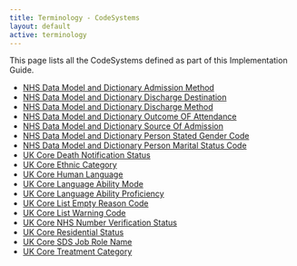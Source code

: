 ```yaml
---
title: Terminology - CodeSystems
layout: default
active: terminology
---
```


This page lists all the CodeSystems defined as part of this Implementation Guide.
<br />
- [NHS Data Model and Dictionary Admission Method](CodeSystem-UKCore-AdmissionMethod-1-0-0.html)
- [NHS Data Model and Dictionary Discharge Destination](CodeSystem-UKCore-DischargeDestination-1-0-0.html)
- [NHS Data Model and Dictionary Discharge Method](CodeSystem-UKCore-DischargeMethod-1-0-0.html)
- [NHS Data Model and Dictionary Outcome OF Attendance](CodeSystem-UKCore-OutcomeOfAttendance-1-0-0.html)
- [NHS Data Model and Dictionary Source Of Admission](CodeSystem-UKCore-SourceOfAdmission-1-0-0.html)
- [NHS Data Model and Dictionary Person Stated Gender Code](CodeSystem-UKCore-NHSDataDictionary-PersonStatedGender-1-0-0.html)
- [NHS Data Model and Dictionary Person Marital Status Code](CodeSystem-UKCore-NHSDataDictionary-PersonMaritalStatus-1-0-0.html)
- [UK Core Death Notification Status](CodeSystem-UKCore-DeathNotificationStatus-1-0-0.html)
- [UK Core Ethnic Category](CodeSystem-UKCore-EthnicCategory-1-0-0.html)
- [UK Core Human Language](CodeSystem-UKCore-HumanLanguage-1-0-0.html)
- [UK Core Language Ability Mode](CodeSystem-UKCore-LanguageAbilityMode-1-0-0.html)
- [UK Core Language Ability Proficiency](CodeSystem-UKCore-LanguageAbilityProficiency-1-0-0.html)
- [UK Core List Empty Reason Code](CodeSystem-UKCore-ListEmptyReasonCode-1-0-0.html)
- [UK Core List Warning Code](CodeSystem-UKCore-ListWarningCode-1-0-0.html)
- [UK Core NHS Number Verification Status](CodeSystem-UKCore-NHSNumberVerificationStatus-1-0-0.html)
- [UK Core Residential Status](CodeSystem-UKCore-ResidentialStatus-1-0-0.html)
- [UK Core SDS Job Role Name](CodeSystem-UKCore-SDSJobRoleName-1-0-0.html)
- [UK Core Treatment Category](CodeSystem-UKCore-TreatmentCategory-1-0-0.html)